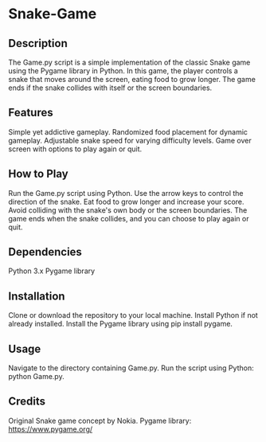 # Snake-Game
## Description
The Game.py script is a simple implementation of the classic Snake game using the Pygame library in Python. In this game, the player controls a snake that moves around the screen, eating food to grow longer. The game ends if the snake collides with itself or the screen boundaries.

## Features
Simple yet addictive gameplay.
Randomized food placement for dynamic gameplay.
Adjustable snake speed for varying difficulty levels.
Game over screen with options to play again or quit.
## How to Play
Run the Game.py script using Python.
Use the arrow keys to control the direction of the snake.
Eat food to grow longer and increase your score.
Avoid colliding with the snake's own body or the screen boundaries.
The game ends when the snake collides, and you can choose to play again or quit.
## Dependencies
Python 3.x
Pygame library
## Installation
Clone or download the repository to your local machine.
Install Python if not already installed.
Install the Pygame library using pip install pygame.
## Usage
Navigate to the directory containing Game.py.
Run the script using Python: python Game.py.
## Credits
Original Snake game concept by Nokia.
Pygame library: https://www.pygame.org/

